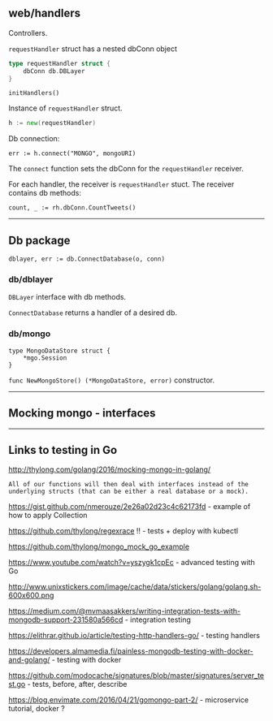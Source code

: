 ## web/handlers

Controllers.

`requestHandler` struct has a nested dbConn object

```go
type requestHandler struct {
	dbConn db.DBLayer
}
```

`initHandlers()`

Instance of `requestHandler` struct.

```go
h := new(requestHandler)
```

Db connection:

```
err := h.connect("MONGO", mongoURI)
```

The `connect` function sets the dbConn for the `requestHandler` receiver.

For each handler, the receiver is `requestHandler` stuct.
The receiver contains db methods:

```
count, _ := rh.dbConn.CountTweets()
```

----

## Db package

```
dblayer, err := db.ConnectDatabase(o, conn)
```

### db/dblayer

`DBLayer` interface with db methods.

`ConnectDatabase` returns a handler of a desired db.

### db/mongo

```
type MongoDataStore struct {
	*mgo.Session
}
```

`func NewMongoStore() (*MongoDataStore, error)` constructor.


---

## Mocking mongo - interfaces


---

## Links to testing in Go

http://thylong.com/golang/2016/mocking-mongo-in-golang/

    All of our functions will then deal with interfaces instead of the underlying structs (that can be either a real database or a mock).

https://gist.github.com/nmerouze/2e26a02d23c4c62173fd - example of how to apply Collection

https://github.com/thylong/regexrace !! - tests + deploy with kubectl

https://github.com/thylong/mongo_mock_go_example

https://www.youtube.com/watch?v=yszygk1cpEc - advanced testing with Go

http://www.unixstickers.com/image/cache/data/stickers/golang/golang.sh-600x600.png

https://medium.com/@mvmaasakkers/writing-integration-tests-with-mongodb-support-231580a566cd - integration testing

https://elithrar.github.io/article/testing-http-handlers-go/ - testing handlers

https://developers.almamedia.fi/painless-mongodb-testing-with-docker-and-golang/ - testing with docker

https://github.com/modocache/signatures/blob/master/signatures/server_test.go - tests, before, after, describe

https://blog.envimate.com/2016/04/21/gomongo-part-2/ - microservice tutorial, docker ?